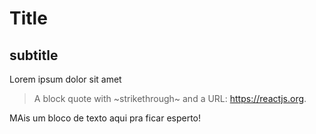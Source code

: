 # Title

## subtitle

Lorem ipsum dolor sit amet

> A block quote with ~strikethrough~ and a URL: https://reactjs.org.

MAis um bloco de texto aqui pra ficar esperto!
